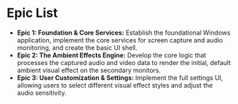 # Epic List

* **Epic 1: Foundation & Core Services:** Establish the foundational Windows application, implement the core services for screen capture and audio monitoring, and create the basic UI shell.
* **Epic 2: The Ambient Effects Engine:** Develop the core logic that processes the captured audio and video data to render the initial, default ambient visual effect on the secondary monitors.
* **Epic 3: User Customization & Settings:** Implement the full settings UI, allowing users to select different visual effect styles and adjust the audio sensitivity.